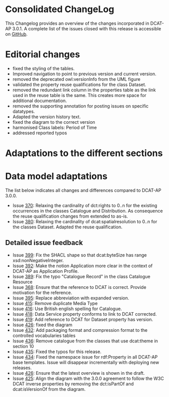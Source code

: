 # **Consolidated ChangeLog**

This Changelog provides an overview of the changes incorporated in DCAT-AP 3.0.1. A complete list of the issues closed with this release is accessible on [GitHub](https://github.com/SEMICeu/DCAT-AP/issues?q=is%3Aissue%20state%3Aopen%20label%3Arelease-3.0.1-draft).

# **Editorial changes**

- fixed the styling of the tables.
- Improved navigation to point to previous version and current version.
- removed the deprecated owl:versionInfo from the UML figure
- validated the property reuse qualifications for the class Dataset.
- removed the redundant link column in the properties table as the link used in the reuse table is the same.
  This creates more space for additional documentation.
- removed the supporting annotation for posting issues on specific datatypes.
- Adapted the version history text.
- fixed the diagram to the correct version
- harmonised Class labels: Period of Time 
- addressed reported typos 



# **Adaptations to the different sections**


# **Data model adaptations**

The list below indicates all changes and differences compared to DCAT-AP 3.0.0. 
- Issue [370](https://github.com/SEMICeu/dcat-ap/issues/370): Relaxing the cardinality of dct:rights to 0..n for the existing occurrences in the classes Catalogue and Distribution. 
    As consequence the reuse qualification changes from extended to as-is.
- Issue [380](https://github.com/SEMICeu/dcat-ap/issues/380): Relaxing the cardinality of dcat:spatialresolution to 0..n for the classes Dataset. 
    Adapted the reuse qualification.

## **Detailed issue feedback**

- Issue [399](https://github.com/SEMICeu/dcat-ap/issues/399): Fix the SHACL shape so that dcat:byteSize has range xsd:nonNegativeInteger.
- Issue [392](https://github.com/SEMICeu/dcat-ap/issues/392): Make the notion Application more clear in the context of DCAT-AP as Application Profile.
- Issue [389](https://github.com/SEMICeu/dcat-ap/issues/389): Fix the typo "Catalogue Record" in the class Catalogue Resource
- Issue [368](https://github.com/SEMICeu/dcat-ap/issues/368): Ensure that the reference to DCAT is correct. Provide motivation for the reference.
- Issue [395](https://github.com/SEMICeu/dcat-ap/issues/395): Replace abbreviation with expanded version.
- Issue [415](https://github.com/SEMICeu/dcat-ap/issues/415): Remove duplicate Media Type
- Issue [416](https://github.com/SEMICeu/dcat-ap/issues/416): Use British english spelling for Catalogue.
- Issue [418](https://github.com/SEMICeu/dcat-ap/issues/418): Data Service property conforms to link to DCAT corrected.
- Issue [419](https://github.com/SEMICeu/dcat-ap/issues/419): Add reference to DCAT for Dataset property has version.
- Issue [426](https://github.com/SEMICeu/dcat-ap/issues/426): fixed the diagram
- Issue [432](https://github.com/SEMICeu/dcat-ap/issues/432): Add packaging format and compression format to the controlled vocabularies tables
- Issue [436](https://github.com/SEMICeu/dcat-ap/issues/432): Remove catalogue from the classes that use dcat:theme in section 10
- Issue [435](https://github.com/SEMICeu/DCAT-AP/pull/435): Fixed the typos for this release.
- Issue [434](https://github.com/SEMICeu/dcat-ap/issues/434): Fixed the namespace issue for rdf:Property in all DCAT-AP base templates. Issue will disappear incrementally with deploying new releases.
- Issue [426](https://github.com/SEMICeu/dcat-ap/issues/426): Ensure that the latest overview is shown in the draft.
- Issue [425](https://github.com/SEMICeu/dcat-ap/issues/425): Align the diagram with the 3.0.0 agreement to follow the W3C DCAT inverse properties by removing the dct:isPartOf and dcat:isVersionOf from the diagram.


 
